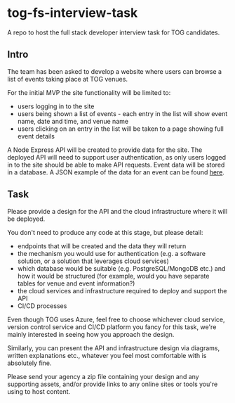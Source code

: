 # tog-fs-interview-task

A repo to host the full stack developer interview task for TOG candidates.

## Intro

The team has been asked to develop a website where users can browse a list of events taking place at TOG venues.

For the initial MVP the site functionality will be limited to:

* users logging in to the site
* users being shown a list of events - each entry in the list will show event name, date and time, and venue name
* users clicking on an entry in the list will be taken to a page showing full event details

A Node Express API will be created to provide data for the site. The deployed API will need to support user authentication, as only users logged in to the site should be able to make API requests. Event data will be stored in a database. A JSON example of the data for an event can be found [here](sample-data/event.json).

## Task

Please provide a design for the API and the cloud infrastructure where it will be deployed.

You don't need to produce any code at this stage, but please detail:

* endpoints that will be created and the data they will return
* the mechanism you would use for authentication (e.g. a software solution, or a solution that leverages cloud services)
* which database would be suitable (e.g. PostgreSQL/MongoDB etc.) and how it would be structured (for example, would you have separate tables for venue and event information?)
* the cloud services and infrastructure required to deploy and support the API
* CI/CD processes

Even though TOG uses Azure, feel free to choose whichever cloud service, version control service and CI/CD platform you fancy for this task, we're mainly interested in seeing how you approach the design.

Similarly, you can present the API and infrastructure design via diagrams, written explanations etc., whatever you feel most comfortable with is absolutely fine.

Please send your agency a zip file containing your design and any supporting assets, and/or provide links to any online sites or tools you're using to host content.
